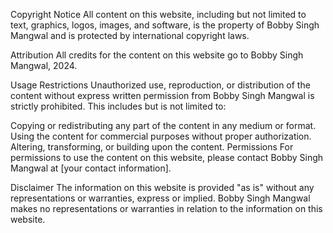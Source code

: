 Copyright Notice
All content on this website, including but not limited to text, graphics, logos, images, and software, is the property of Bobby Singh Mangwal and is protected by international copyright laws.

Attribution
All credits for the content on this website go to Bobby Singh Mangwal, 2024.

Usage Restrictions
Unauthorized use, reproduction, or distribution of the content without express written permission from Bobby Singh Mangwal is strictly prohibited. This includes but is not limited to:

Copying or redistributing any part of the content in any medium or format.
Using the content for commercial purposes without proper authorization.
Altering, transforming, or building upon the content.
Permissions
For permissions to use the content on this website, please contact Bobby Singh Mangwal at [your contact information].

Disclaimer
The information on this website is provided "as is" without any representations or warranties, express or implied. Bobby Singh Mangwal makes no representations or warranties in relation to the information on this website.